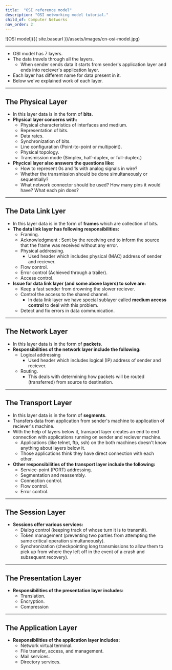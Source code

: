 ```yaml
---
title:  "OSI reference model"
description: "OSI networking model tutorial."
child_of: Computer Networks
nav_order: 2
---
```


![OSI model]({{ site.baseurl }}/assets/images/cn-osi-model.jpg)

***

- OSI model has 7 layers.
- The data travels through all the layers.
    - When sender sends data it starts from sender's application layer and ends into reciever's application layer.
- Each layer has different name for data present in it.
- Below we've explained work of each layer.

***

## The Physical Layer

- In this layer data is in the form of **bits**.
- **Physical layer concerns with:**
    - Physical characteristics of interfaces and medium.
	- Representation of bits.
	- Data rates.
	- Synchronization of bits.
	- Line configuration (Point-to-point or multipoint).
	- Physical topology.
	- Transmission mode (Simplex, half-duplex, or full-duplex.)
- **Phycical layer also answers the questions like:**
    - How to represent 0s and 1s with analog signals in wire?
    - Whether the transmission should be done simultaneously or sequentially?
    - What network connector should be used? How many pins it would have? What each pin does?

***

## The Data Link Lyer

- In this layer data is in the form of **frames** which are collection of bits.
- **The data link layer has following responsibilities:**
    - Framing.
	- Acknowledgment : Sent by the receiving end to inform the source that the frame was received without any error.
	- Physical addressing. 
        - Used header which includes physical (MAC) address of sender and reciever.
	- Flow control.
	- Error control (Achieved through a trailer).
	- Access control.
- **Issue for data link layer (and some above layers) to solve are:**
    - Keep a fast sender from drowning the slower reciever.
    - Control the access to the shared channel.
        - In data link layer we have special sublayer called **medium access control** to deal with this problem.
    - Detect and fix errors in data communication.

***

## The Network Layer

- In this layer data is in the form of **packets**.
- **Responsibilities of the network layer include the following:**
	- Logical addressing 
        - Used header which includes logical (IP) address of sender and reciever.
	- Routing. 
        - This deals with determining how packets will be routed (transferred) from source to destination. 

***

## The Transport Layer

- In this layer data is in the form of **segments**.
- Transfers data from application from sender's machine to application of reciever's machine.
- With the help of layers below it, transport layer creates an end to end connection with applications running on sender and reciever machine.
    - Applications (like telnet, ftp, ssh) on the both machines doesn't know anything about layers below it.
    - Those applications think they have direct connection with each other.
- **Other responsibilities of the transport layer include the following:** 
	- Service-point (PORT) addressing.
	- Segmentation and reassembly.
	- Connection control.
	- Flow control.
	- Error control.

***

## The Session Layer

- **Sessions offer various services:**
    - Dialog control (keeping track of whose turn it is to transmit).
    - Token management (preventing two parties from attempting the same critical operation simultaneously).
    - Synchronization (checkpointing long transmissions to allow them to pick up from where they left off in the event of a crash and subsequent recovery).

***

## The Presentation Layer

- **Responsibilities of the presentation layer includes:**
	- Translation.
	- Encryption.
	- Compression

***

## The Application Layer

- **Responsibilities of the application layer includes:**
    - Network virtual terminal.
	- File transfer, access, and management.
	- Mail services.
	- Directory services.